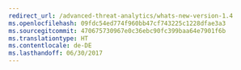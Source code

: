```yaml
---
redirect_url: /advanced-threat-analytics/whats-new-version-1.4
ms.openlocfilehash: 09fdc54ed774f960bb47cf743225c1228dfae3a3
ms.sourcegitcommit: 470675730967e0c36ebc90fc399baa64e7901f6b
ms.translationtype: HT
ms.contentlocale: de-DE
ms.lasthandoff: 06/30/2017
---
```

